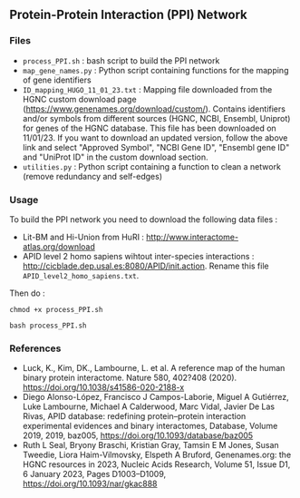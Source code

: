 ## Protein-Protein Interaction (PPI) Network

### Files

* ```process_PPI.sh``` : bash script to build the PPI network
* ```map_gene_names.py``` : Python script containing functions for the mapping of gene identifiers
* ```ID_mapping_HUGO_11_01_23.txt``` : Mapping file downloaded from the HGNC custom download page (https://www.genenames.org/download/custom/). Contains identifiers and/or symbols from different sources (HGNC, NCBI, Ensembl, Uniprot) for genes of the HGNC database. This file has been downloaded on 11/01/23. If you want to download an updated version, follow the above link and select "Approved Symbol", "NCBI Gene ID", "Ensembl gene ID" and "UniProt ID" in the custom download section.
* ```utilities.py``` : Python script containing a function to clean a network (remove redundancy and self-edges)

### Usage

To build the PPI network you need to download the following data files :
- Lit-BM and Hi-Union from HuRI : http://www.interactome-atlas.org/download 
- APID level 2 homo sapiens wihtout inter-species interactions : http://cicblade.dep.usal.es:8080/APID/init.action. Rename this file ```APID_level2_homo_sapiens.txt```.


Then do :


```chmod +x process_PPI.sh```


```bash process_PPI.sh```

### References

- Luck, K., Kim, DK., Lambourne, L. et al. A reference map of the human binary protein interactome. Nature 580, 402?408 (2020). https://doi.org/10.1038/s41586-020-2188-x
- Diego Alonso-López, Francisco J Campos-Laborie, Miguel A Gutiérrez, Luke Lambourne, Michael A Calderwood, Marc Vidal, Javier De Las Rivas, APID database: redefining protein–protein interaction experimental evidences and binary interactomes, Database, Volume 2019, 2019, baz005, https://doi.org/10.1093/database/baz005
- Ruth L Seal, Bryony Braschi, Kristian Gray, Tamsin E M Jones, Susan Tweedie, Liora Haim-Vilmovsky, Elspeth A Bruford, Genenames.org: the HGNC resources in 2023, Nucleic Acids Research, Volume 51, Issue D1, 6 January 2023, Pages D1003–D1009, https://doi.org/10.1093/nar/gkac888

